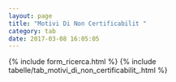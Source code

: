 ```yaml
---
layout: page
title: "Motivi Di Non Certificabilit "
category: tab
date: 2017-03-08 16:05:05
---
```


{% include form_ricerca.html %}
{% include tabelle/tab_motivi_di_non_certificabilit_.html %}

